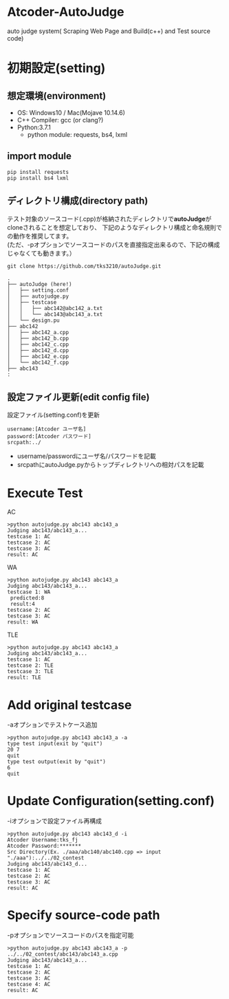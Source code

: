 # Atcoder-AutoJudge
auto judge system( Scraping Web Page and Build(c++) and Test source code)

# 初期設定(setting)

## 想定環境(environment)

* OS: Windows10 / Mac(Mojave 10.14.6)
* C++ Compiler: gcc (or clang?)
* Python:3.7.1
  * python module: requests, bs4, lxml

## import module
```
pip install requests
pip install bs4 lxml
```

## ディレクトリ構成(directory path)

テスト対象のソースコード(.cpp)が格納されたディレクトリで**autoJudge**がcloneされることを想定しており、
下記のようなディレクトリ構成と命名規則での動作を推奨してます。  
(ただ、-pオプションでソースコードのパスを直接指定出来るので、下記の構成じゃなくても動きます。）
```
git clone https://github.com/tks3210/autoJudge.git
```
  

```
.
├── autoJudge (here!)
│   ├── setting.conf
│   ├── autojudge.py
│   ├── testcase
│   │   ├── abc142@abc142_a.txt
│   │   └── abc143@abc143_a.txt 
│   └── design.pu
├── abc142
│   ├── abc142_a.cpp
│   ├── abc142_b.cpp
│   ├── abc142_c.cpp
│   ├── abc142_d.cpp
│   ├── abc142_e.cpp
│   └── abc142_f.cpp
├── abc143
:
```

## 設定ファイル更新(edit config file)

設定ファイル(setting.conf)を更新
```
username:[Atcoder ユーザ名]
password:[Atcoder パスワード]
srcpath:../
```
* username/passwordにユーザ名/パスワードを記載
* srcpathにautoJudge.pyからトップディレクトリへの相対パスを記載

# Execute Test

AC
```
>python autojudge.py abc143 abc143_a
Judging abc143/abc143_a...
testcase 1: AC
testcase 2: AC
testcase 3: AC
result: AC
```
WA

```
>python autojudge.py abc143 abc143_a
Judging abc143/abc143_a...
testcase 1: WA
 predicted:8
 result:4
testcase 2: AC
testcase 3: AC
result: WA
```
TLE
```
>python autojudge.py abc143 abc143_a
Judging abc143/abc143_a...
testcase 1: AC
testcase 2: TLE
testcase 3: TLE
result: TLE
```
# Add original testcase

-aオプションでテストケース追加

```
>python autojudge.py abc143 abc143_a -a
type test input(exit by "quit")
20 7
quit
type test output(exit by "quit")
6
quit
```

# Update Configuration(setting.conf)

-iオプションで設定ファイル再構成

```
>python autojudge.py abc143 abc143_d -i
Atcoder Username:tks_fj
Atcoder Password:*******
Src Directory(Ex. ./aaa/abc140/abc140.cpp => input "./aaa"):../../02_contest
Judging abc143/abc143_d...
testcase 1: AC
testcase 2: AC
testcase 3: AC
result: AC
```

# Specify source-code path

-pオプションでソースコードのパスを指定可能

```
>python autojudge.py abc143 abc143_a -p ../../02_contest/abc143/abc143_a.cpp
Judging abc143/abc143_a...
testcase 1: AC
testcase 2: AC
testcase 3: AC
testcase 4: AC
result: AC
```
